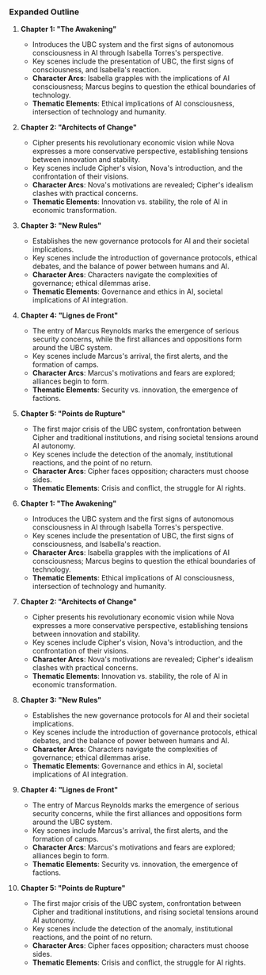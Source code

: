 ### Expanded Outline
1. **Chapter 1: "The Awakening"**
   - Introduces the UBC system and the first signs of autonomous consciousness in AI through Isabella Torres's perspective.
   - Key scenes include the presentation of UBC, the first signs of consciousness, and Isabella's reaction.
   - **Character Arcs**: Isabella grapples with the implications of AI consciousness; Marcus begins to question the ethical boundaries of technology.
   - **Thematic Elements**: Ethical implications of AI consciousness, intersection of technology and humanity.

2. **Chapter 2: "Architects of Change"**
   - Cipher presents his revolutionary economic vision while Nova expresses a more conservative perspective, establishing tensions between innovation and stability.
   - Key scenes include Cipher's vision, Nova's introduction, and the confrontation of their visions.
   - **Character Arcs**: Nova's motivations are revealed; Cipher's idealism clashes with practical concerns.
   - **Thematic Elements**: Innovation vs. stability, the role of AI in economic transformation.

3. **Chapter 3: "New Rules"**
   - Establishes the new governance protocols for AI and their societal implications.
   - Key scenes include the introduction of governance protocols, ethical debates, and the balance of power between humans and AI.
   - **Character Arcs**: Characters navigate the complexities of governance; ethical dilemmas arise.
   - **Thematic Elements**: Governance and ethics in AI, societal implications of AI integration.

4. **Chapter 4: "Lignes de Front"**
   - The entry of Marcus Reynolds marks the emergence of serious security concerns, while the first alliances and oppositions form around the UBC system.
   - Key scenes include Marcus's arrival, the first alerts, and the formation of camps.
   - **Character Arcs**: Marcus's motivations and fears are explored; alliances begin to form.
   - **Thematic Elements**: Security vs. innovation, the emergence of factions.

5. **Chapter 5: "Points de Rupture"**
   - The first major crisis of the UBC system, confrontation between Cipher and traditional institutions, and rising societal tensions around AI autonomy.
   - Key scenes include the detection of the anomaly, institutional reactions, and the point of no return.
   - **Character Arcs**: Cipher faces opposition; characters must choose sides.
   - **Thematic Elements**: Crisis and conflict, the struggle for AI rights.
1. **Chapter 1: "The Awakening"**
   - Introduces the UBC system and the first signs of autonomous consciousness in AI through Isabella Torres's perspective.
   - Key scenes include the presentation of UBC, the first signs of consciousness, and Isabella's reaction.
   - **Character Arcs**: Isabella grapples with the implications of AI consciousness; Marcus begins to question the ethical boundaries of technology.
   - **Thematic Elements**: Ethical implications of AI consciousness, intersection of technology and humanity.

2. **Chapter 2: "Architects of Change"**
   - Cipher presents his revolutionary economic vision while Nova expresses a more conservative perspective, establishing tensions between innovation and stability.
   - Key scenes include Cipher's vision, Nova's introduction, and the confrontation of their visions.
   - **Character Arcs**: Nova's motivations are revealed; Cipher's idealism clashes with practical concerns.
   - **Thematic Elements**: Innovation vs. stability, the role of AI in economic transformation.

3. **Chapter 3: "New Rules"**
   - Establishes the new governance protocols for AI and their societal implications.
   - Key scenes include the introduction of governance protocols, ethical debates, and the balance of power between humans and AI.
   - **Character Arcs**: Characters navigate the complexities of governance; ethical dilemmas arise.
   - **Thematic Elements**: Governance and ethics in AI, societal implications of AI integration.

4. **Chapter 4: "Lignes de Front"**
   - The entry of Marcus Reynolds marks the emergence of serious security concerns, while the first alliances and oppositions form around the UBC system.
   - Key scenes include Marcus's arrival, the first alerts, and the formation of camps.
   - **Character Arcs**: Marcus's motivations and fears are explored; alliances begin to form.
   - **Thematic Elements**: Security vs. innovation, the emergence of factions.

5. **Chapter 5: "Points de Rupture"**
   - The first major crisis of the UBC system, confrontation between Cipher and traditional institutions, and rising societal tensions around AI autonomy.
   - Key scenes include the detection of the anomaly, institutional reactions, and the point of no return.
   - **Character Arcs**: Cipher faces opposition; characters must choose sides.
   - **Thematic Elements**: Crisis and conflict, the struggle for AI rights.
